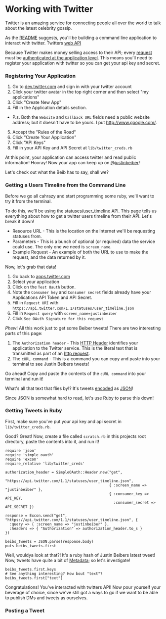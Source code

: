 # Working with Twitter

Twitter is an amazing service for connecting people all over the world to talk
about the latest celebrity gossip.

As the [README](../README.md) suggests, you'll be building a command line
application to interact with twitter. Twitters [web
API](glossary.md#web-service-or-web-api)


Because Twitter makes money selling access to their API; every
[request](glossary.md#request) must be [authenticated at the application
level](glossary.md#authentication_contexts). This means you'll need to register
your application with twitter so you can get your api key and secret.

### Registering Your Application

1. Go to [dev.twitter.com](https://dev.twitter.com/) and sign in with your twitter account
2. Click your twitter avatar in the top right corner and then select "my applications"
3. Click "Create New App"
4. Fill in the Application details section.
  * P.s. Both the `Website` and `Callback URL` fields need a public website address;
    but it doesn't have to be yours. I put http://www.google.com/.
5. Accept the "Rules of the Road"
6. Click "Create Your Application"
7. Click "API Keys"
8. Fill in your API Key and API Secret at `lib/twitter_creds.rb`

At this point, your application can access twitter and read public information!
Hooray! Now your app can keep up on
[@justinbeiber](https://twitter.com/JustinBieber)!

Let's check out what the Beib has to say, shall we?

### Getting a Users Timeline from the Command Line

Before we go all cahrazy and start programming some ruby, we'll want to try it
from the terminal.

To do this, we'll be using the
[statuses/user\_timeline
API](https://dev.twitter.com/docs/api/1.1/get/statuses/user_timeline).
This page tells us everything about how to get a twitter users timeline from their API. Let's break it down!

* Resource URL - This is the location on the Internet we'll be requesting
  statuses from.
* Parameters - This is a bunch of optional (or required) data the service could
  use.  The only one we need is `screen_name`.
* Example Request - An example of both the URL to use to make the request, and the data returned by it.

Now, let's grab that data!

1. Go back to [apps.twitter.com](https://apps.twitter.com)
1. Select your application
1. Click on the `Test Oauth` button.
1. Note the `Consumer key` and `Consumer secret` fields already
   have your Applications API Token and API Secret.
1. Fill in `Request URI` with `https://api.twitter.com/1.1/statuses/user_timeline.json`
1. Fill in `Request query` with `screen_name=justinbeiber`
1. Click `See OAuth Signature for this request`

*Phew*! All this work just to get some Beiber tweets! There are two interesting parts of this page:

1. The `Authorization header` - This [HTTP Header](glossary.md#http-headers)
   identifies your application to the Twitter service. This is the literal text
   that is transmitted as part of an [http request](glossary.md#request).
2. The `cURL command` - This is a command you can copy and paste into your
   terminal to see Justin Beibers tweets!

Go ahead! Copy and paste the contents of the `cURL command` into your terminal
and run it!

What's all that text that flies by!? It's tweets
[encoded](glossary.md#encoding-and-decoding) as
[JSON](glossary.md#json-javascropt-object-notation)!

Since JSON is somewhat hard to read, let's use Ruby to parse this down!

### Getting Tweets in Ruby

First, make sure you've put your api key and api secret in
`lib/twitter_creds.rb`.

Good? Great! Now, create a file called `scratch.rb` in this projects root
directory, paste the contents into it, and run it!

```
require 'json'
require 'simple_oauth'
require 'excon'
require_relative 'lib/twitter_creds'

authorization_header = SimpleOAuth::Header.new("get",
                                               "https://api.twitter.com/1.1/statuses/user_timeline.json",
                                               { :screen_name => "justinbeiber" },
                                               { :consumer_key => API_KEY,
                                                 :consumer_secret => API_SECRET })

response = Excon.send("get", "https://api.twitter.com/1.1/statuses/user_timeline.json", {
  :query => { :screen_name => "justinbeiber" },
  :headers => { "Authorization" => authorization_header.to_s }
})

beibs_tweets = JSON.parse(response.body)
puts beibs_tweets.first
```

Well, wouldya look at that?! It's a ruby hash of Justin Beibers latest tweet!
Now, tweets have quite a bit of [Metadata](glossary.md#metadata); so let's
investigate!

```
beibs_tweets.first.keys
# See anything interesting? How bout "text"?
beibs_tweets.first["text"]
```

Congratulations! You've interacted with twitters API! Now pour yourself your
beverage of choice, since we've still got a ways to go if we want to be able to
publish DMs and tweets as ourselves.

### Posting a Tweet

